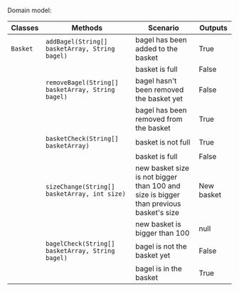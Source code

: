 Domain model:


| Classes  | Methods                                           | Scenario                                                                              | Outputs    |
|----------|---------------------------------------------------|---------------------------------------------------------------------------------------|------------|
| `Basket` | `addBagel(String[] basketArray, String bagel)`    | bagel has been added to the basket                                                    | True       |
|          |                                                   | basket is full                                                                        | False      |
|          | `removeBagel(String[] basketArray, String bagel)` | bagel hasn't been removed the basket yet                                              | False      |
|          |                                                   | bagel has been removed from the basket                                                | True       |
|          | `basketCheck(String[] basketArray)`               | basket is not full                                                                    | True       |
|          |                                                   | basket is full                                                                        | False      |
|          | `sizeChange(String[] basketArray, int size)`      | new basket size is not bigger than 100 and size is bigger than previous basket's size | New basket |
|          |                                                   | new basket is bigger than 100                                                         | null       |
|          | `bagelCheck(String[] basketArray, String bagel)`  | bagel is not the basket yet                                                           | False      |
|          |                                                   | bagel is in the basket                                                                | True       |